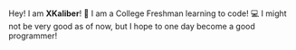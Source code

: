 Hey! I am **XKaliber**! 👋
I am a College Freshman learning to code! :computer:
I might not be very good as of now, but I hope to one day become a good programmer!

